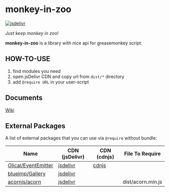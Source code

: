 # monkey-in-zoo

[![jsdelivr](https://data.jsdelivr.com/v1/package/gh/Cologler/monkey-in-zoo-javascript/badge)](https://www.jsdelivr.com/package/gh/Cologler/monkey-in-zoo-javascript)

*Just keep monkey in zoo!*

**monkey-in-zoo** is a library with nice api for greasemonkey script.

## HOW-TO-USE

1. find modules you need
1. open jsDelivr CDN and copy url from `dist/*` directory
1. add `@require URL` in your user-script

## Documents

[Wiki](https://github.com/Cologler/monkey-in-zoo-javascript/wiki)

## External Packages

A list of external packages that you can use via `@require` without bundle:

| Name                                                         | CDN (jsDelivr)                                               | CDN (cdnjs)                                       | File To Require   |
| ------------------------------------------------------------ | ------------------------------------------------------------ | ------------------------------------------------- | ----------------- |
| [Olical/EventEmitter](https://github.com/Olical/EventEmitter/) | [jsdelivr](https://www.jsdelivr.com/package/npm/wolfy87-eventemitter) | [cdnjs](https://cdnjs.com/libraries/EventEmitter) |                   |
| [blueimp/Gallery](https://github.com/blueimp/Gallery)        | [jsdelivr](https://www.jsdelivr.com/package/gh/blueimp/Gallery) |                                                   |                   |
| [acornjs/acorn](https://github.com/acornjs/acorn)            | [jsdelivr](https://www.jsdelivr.com/package/npm/acorn)       |                                                   | dist/acorn.min.js |

